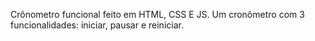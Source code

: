 Crônometro funcional feito em HTML, CSS E JS.
Um cronômetro com 3 funcionalidades: iniciar, pausar e reiniciar. 
